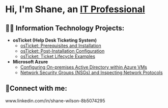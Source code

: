 <h1>Hi, I'm Shane, an <a href="https://linkedin.com/in/Shane">IT Professional</a></h1>

<h2>👨‍💻 Information Technology Projects:</h2>

- <b>osTicket (Help Desk Ticketing System)</b>
  - [osTicket: Prerequisites and Installation](https://github.com/shaneawilson/osticket-prereqs)
  - [osTicket: Post-Installation Configuration](https://github.com/shaneawilson/post-install-config)
  - [osTicket: Ticket Lifecycle Examples](https://github.com/shaneawilson/ticket-lifecycle)
- <b>Microsoft Azure</b>
  - [Configuring On-premises Active Directory within Azure VMs](https://github.com/shaneawilson/configure-ad)
  - [Network Security Groups (NSGs) and Inspecting Network Protocols](https://github.com/shaneawilson/azure-network-protocols)

<h2>🤳Connect with me:</h2>
www.linkedin.com/in/shane-wilson-8b5074295
